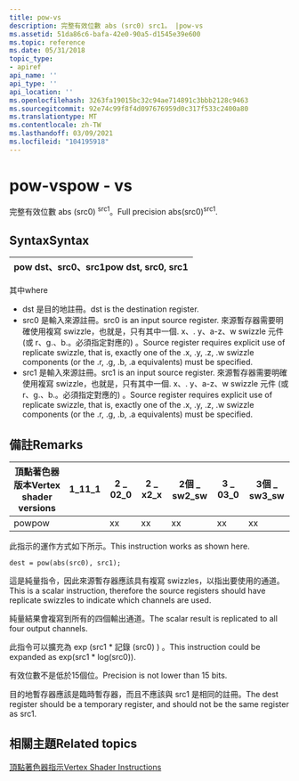 ```yaml
---
title: pow-vs
description: 完整有效位數 abs (src0) src1。 |pow-vs
ms.assetid: 51da86c6-bafa-42e0-90a5-d1545e39e600
ms.topic: reference
ms.date: 05/31/2018
topic_type:
- apiref
api_name: ''
api_type: ''
api_location: ''
ms.openlocfilehash: 3263fa19015bc32c94ae714891c3bbb2128c9463
ms.sourcegitcommit: 92e74c99f8f4d097676959d0c317f533c2400a80
ms.translationtype: MT
ms.contentlocale: zh-TW
ms.lasthandoff: 03/09/2021
ms.locfileid: "104195918"
---
```

# <a name="pow---vs"></a><span data-ttu-id="92974-104">pow-vs</span><span class="sxs-lookup"><span data-stu-id="92974-104">pow - vs</span></span>

<span data-ttu-id="92974-105">完整有效位數 abs (src0) <sup>src1</sup>。</span><span class="sxs-lookup"><span data-stu-id="92974-105">Full precision abs(src0)<sup>src1</sup>.</span></span>

## <a name="syntax"></a><span data-ttu-id="92974-106">Syntax</span><span class="sxs-lookup"><span data-stu-id="92974-106">Syntax</span></span>



| <span data-ttu-id="92974-107">pow dst、src0、src1</span><span class="sxs-lookup"><span data-stu-id="92974-107">pow dst, src0, src1</span></span> |
|---------------------|



 

<span data-ttu-id="92974-108">其中</span><span class="sxs-lookup"><span data-stu-id="92974-108">where</span></span>

-   <span data-ttu-id="92974-109">dst 是目的地註冊。</span><span class="sxs-lookup"><span data-stu-id="92974-109">dst is the destination register.</span></span>
-   <span data-ttu-id="92974-110">src0 是輸入來源註冊。</span><span class="sxs-lookup"><span data-stu-id="92974-110">src0 is an input source register.</span></span> <span data-ttu-id="92974-111">來源暫存器需要明確使用複寫 swizzle，也就是，只有其中一個. x、. y、a-z、w swizzle 元件 (或 r、g.、b.。必須指定對應的) 。</span><span class="sxs-lookup"><span data-stu-id="92974-111">Source register requires explicit use of replicate swizzle, that is, exactly one of the .x, .y, .z, .w swizzle components (or the .r, .g, .b, .a equivalents) must be specified.</span></span>
-   <span data-ttu-id="92974-112">src1 是輸入來源註冊。</span><span class="sxs-lookup"><span data-stu-id="92974-112">src1 is an input source register.</span></span> <span data-ttu-id="92974-113">來源暫存器需要明確使用複寫 swizzle，也就是，只有其中一個. x、. y、a-z、w swizzle 元件 (或 r、g.、b.。必須指定對應的) 。</span><span class="sxs-lookup"><span data-stu-id="92974-113">Source register requires explicit use of replicate swizzle, that is, exactly one of the .x, .y, .z, .w swizzle components (or the .r, .g, .b, .a equivalents) must be specified.</span></span>

## <a name="remarks"></a><span data-ttu-id="92974-114">備註</span><span class="sxs-lookup"><span data-stu-id="92974-114">Remarks</span></span>



| <span data-ttu-id="92974-115">頂點著色器版本</span><span class="sxs-lookup"><span data-stu-id="92974-115">Vertex shader versions</span></span> | <span data-ttu-id="92974-116">1\_1</span><span class="sxs-lookup"><span data-stu-id="92974-116">1\_1</span></span> | <span data-ttu-id="92974-117">2 \_ 0</span><span class="sxs-lookup"><span data-stu-id="92974-117">2\_0</span></span> | <span data-ttu-id="92974-118">2 \_ x</span><span class="sxs-lookup"><span data-stu-id="92974-118">2\_x</span></span> | <span data-ttu-id="92974-119">2個 \_ sw</span><span class="sxs-lookup"><span data-stu-id="92974-119">2\_sw</span></span> | <span data-ttu-id="92974-120">3 \_ 0</span><span class="sxs-lookup"><span data-stu-id="92974-120">3\_0</span></span> | <span data-ttu-id="92974-121">3個 \_ sw</span><span class="sxs-lookup"><span data-stu-id="92974-121">3\_sw</span></span> |
|------------------------|------|------|------|-------|------|-------|
| <span data-ttu-id="92974-122">pow</span><span class="sxs-lookup"><span data-stu-id="92974-122">pow</span></span>                    |      | <span data-ttu-id="92974-123">x</span><span class="sxs-lookup"><span data-stu-id="92974-123">x</span></span>    | <span data-ttu-id="92974-124">x</span><span class="sxs-lookup"><span data-stu-id="92974-124">x</span></span>    | <span data-ttu-id="92974-125">x</span><span class="sxs-lookup"><span data-stu-id="92974-125">x</span></span>     | <span data-ttu-id="92974-126">x</span><span class="sxs-lookup"><span data-stu-id="92974-126">x</span></span>    | <span data-ttu-id="92974-127">x</span><span class="sxs-lookup"><span data-stu-id="92974-127">x</span></span>     |



 

<span data-ttu-id="92974-128">此指示的運作方式如下所示。</span><span class="sxs-lookup"><span data-stu-id="92974-128">This instruction works as shown here.</span></span>


```
dest = pow(abs(src0), src1);
```



<span data-ttu-id="92974-129">這是純量指令，因此來源暫存器應該具有複寫 swizzles，以指出要使用的通道。</span><span class="sxs-lookup"><span data-stu-id="92974-129">This is a scalar instruction, therefore the source registers should have replicate swizzles to indicate which channels are used.</span></span>

<span data-ttu-id="92974-130">純量結果會複寫到所有的四個輸出通道。</span><span class="sxs-lookup"><span data-stu-id="92974-130">The scalar result is replicated to all four output channels.</span></span>

<span data-ttu-id="92974-131">此指令可以擴充為 exp (src1 \* 記錄 (src0) ) 。</span><span class="sxs-lookup"><span data-stu-id="92974-131">This instruction could be expanded as exp(src1 \* log(src0)).</span></span>

<span data-ttu-id="92974-132">有效位數不是低於15個位。</span><span class="sxs-lookup"><span data-stu-id="92974-132">Precision is not lower than 15 bits.</span></span>

<span data-ttu-id="92974-133">目的地暫存器應該是臨時暫存器，而且不應該與 src1 是相同的註冊。</span><span class="sxs-lookup"><span data-stu-id="92974-133">The dest register should be a temporary register, and should not be the same register as src1.</span></span>

## <a name="related-topics"></a><span data-ttu-id="92974-134">相關主題</span><span class="sxs-lookup"><span data-stu-id="92974-134">Related topics</span></span>

<dl> <dt>

[<span data-ttu-id="92974-135">頂點著色器指示</span><span class="sxs-lookup"><span data-stu-id="92974-135">Vertex Shader Instructions</span></span>](dx9-graphics-reference-asm-vs-instructions.md)
</dt> </dl>

 

 




